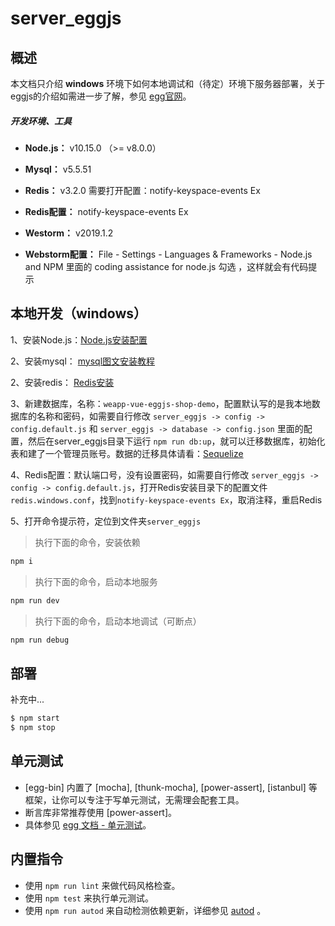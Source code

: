 # server_eggjs

## 概述

本文档只介绍 **windows** 环境下如何本地调试和（待定）环境下服务器部署，关于eggjs的介绍如需进一步了解，参见 [egg官网][egg]。

##### 开发环境、工具

- **Node.js：** v10.15.0 （>= v8.0.0）

- **Mysql：** v5.5.51

- **Redis：** v3.2.0  需要打开配置：notify-keyspace-events Ex

- **Redis配置：** notify-keyspace-events Ex

- **Westorm：** v2019.1.2

- **Webstorm配置：** File - Settings - Languages & Frameworks - Node.js and NPM 里面的 coding assistance for node.js 勾选 ，这样就会有代码提示

## 本地开发（windows）

1、安装Node.js：[Node.js安装配置](https://www.runoob.com/nodejs/nodejs-install-setup.html)

2、安装mysql： [mysql图文安装教程](https://www.cnblogs.com/whaben/articles/6687544.html) 

2、安装redis： [Redis安装](https://www.runoob.com/redis/redis-install.html) 

3、新建数据库，名称：`weapp-vue-eggjs-shop-demo`，配置默认写的是我本地数据库的名称和密码，如需要自行修改 `server_eggjs -> config -> config.default.js` 和 `server_eggjs -> database -> config.json` 里面的配置，然后在server_eggjs目录下运行 `npm run db:up`，就可以迁移数据库，初始化表和建了一个管理员账号。数据的迁移具体请看：[Sequelize](https://eggjs.org/zh-cn/tutorials/sequelize.html)

4、Redis配置：默认端口号，没有设置密码，如需要自行修改 `server_eggjs -> config -> config.default.js`，打开Redis安装目录下的配置文件`redis.windows.conf`，找到`notify-keyspace-events Ex`，取消注释，重启Redis

5、打开命令提示符，定位到文件夹`server_eggjs`

> 执行下面的命令，安装依赖
```bash
npm i
```

> 执行下面的命令，启动本地服务
```bash
npm run dev
```

> 执行下面的命令，启动本地调试（可断点）
```bash
npm run debug
```

## 部署

补充中...

```bash
$ npm start
$ npm stop
```

## 单元测试

- [egg-bin] 内置了 [mocha], [thunk-mocha], [power-assert], [istanbul] 等框架，让你可以专注于写单元测试，无需理会配套工具。
- 断言库非常推荐使用 [power-assert]。
- 具体参见 [egg 文档 - 单元测试](https://eggjs.org/zh-cn/core/unittest)。

## 内置指令

- 使用 `npm run lint` 来做代码风格检查。
- 使用 `npm test` 来执行单元测试。
- 使用 `npm run autod` 来自动检测依赖更新，详细参见 [autod](https://www.npmjs.com/package/autod) 。


[egg]: https://eggjs.org/zh-cn/index.html
